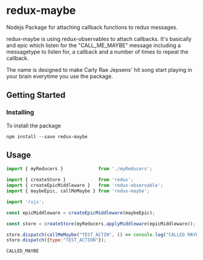 # redux-maybe
Nodejs Package for attaching callback functions to redux messages. 

redux-maybe is using redux-observables to attach callbacks. It's basically and epic which listen for the "CALL_ME_MAYBE" message including a messagetype to listen for, a callback and a number of times to repeat the callback.

The name is designed to make Carly Rae Jepsens' hit song start playing in your brain everytime you use the package.

## Getting Started

### Installing
To install the package
```
npm install --save redux-maybe
```

## Usage
```js
import { myReducers }             from './myReducers';

import { createStore }            from 'redux';
import { createEpicMiddleware }   from 'redux-observable';
import { maybeEpic, callMeMaybe } from 'redux-maybe';

import 'rxjs';

const epicMiddleware = createEpicMiddleware(maybeEpic);

const store = createStore(myReducers,applyMiddleware(epicMiddleware));

store.dispatch(callMeMaybe("TEST_ACTIN", () => console.log("CALLED MAYBE"),1));
store.dispatch({type:"TEST_ACTION"});
```

```console
CALLED_MAYBE
```